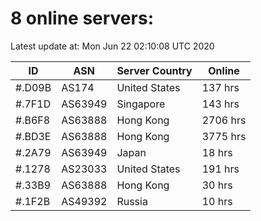 # 8 online servers:

Latest update at: Mon Jun 22 02:10:08 UTC 2020

| ID | ASN | Server Country | Online |
| -- | --- | -------------- | ------ |
| #.D09B | AS174 | United States | 137 hrs |
| #.7F1D | AS63949 | Singapore | 143 hrs |
| #.B6F8 | AS63888 | Hong Kong | 2706 hrs |
| #.BD3E | AS63888 | Hong Kong | 3775 hrs |
| #.2A79 | AS63949 | Japan | 18 hrs |
| #.1278 | AS23033 | United States | 191 hrs |
| #.33B9 | AS63888 | Hong Kong | 30 hrs |
| #.1F2B | AS49392 | Russia | 10 hrs |

